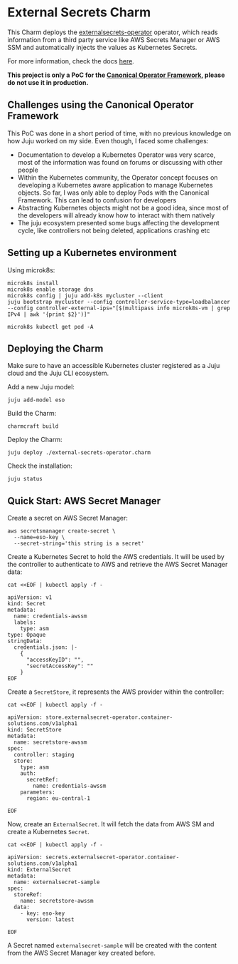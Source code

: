 # External Secrets Charm
This Charm deploys the [externalsecrets-operator](https://github.com/ContainerSolutions/externalsecret-operator) operator, which reads information from a third party service like AWS Secrets Manager or AWS SSM and automatically injects the values as Kubernetes Secrets.

For more information, check the docs [here](https://github.com/ContainerSolutions/externalsecret-operator#quick-start).

**This project is only a PoC for the [Canonical Operator Framework](https://github.com/canonical/operator), please do not use it in production.**

## Challenges using the Canonical Operator Framework
This PoC was done in a short period of time, with no previous knowledge on how Juju worked on my side. Even though, I faced some challenges:
- Documentation to develop a Kubernetes Operator was very scarce, most of the information was found on forums or discussing with other people
- Within the Kubernetes community, the Operator concept focuses on developing a Kubernetes aware application to manage Kubernetes objects. So far, I was only able to deploy Pods with the Canonical Framework. This can lead to confusion for developers
- Abstracting Kubernetes objects might not be a good idea, since most of the developers will already know how to interact with them natively
- The juju ecosystem presented some bugs affecting the development cycle, like controllers not being deleted, applications crashing etc

## Setting up a Kubernetes environment 
Using microk8s:
```
microk8s install
microk8s enable storage dns
microk8s config | juju add-k8s mycluster --client
juju bootstrap mycluster --config controller-service-type=loadbalancer --config controller-external-ips="[$(multipass info microk8s-vm | grep IPv4 | awk '{print $2}')]"

microk8s kubectl get pod -A
```

## Deploying the Charm
Make sure to have an accessible Kubernetes cluster registered as a Juju cloud and the Juju CLI ecosystem.

Add a new Juju model:
```
juju add-model eso
```

Build the Charm:
```
charmcraft build 
```

Deploy the Charm:
```
juju deploy ./external-secrets-operator.charm
```

Check the installation:
```
juju status
```

## Quick Start: AWS Secret Manager
Create a secret on AWS Secret Manager:
```
aws secretsmanager create-secret \
  --name=eso-key \
  --secret-string='this string is a secret'
```

Create a Kubernetes Secret to hold the AWS credentials. It will be used by the controller to authenticate to AWS and retrieve the AWS Secret Manager data:
```
cat <<EOF | kubectl apply -f -

apiVersion: v1
kind: Secret
metadata:
  name: credentials-awssm
  labels:
    type: asm 
type: Opaque
stringData:
  credentials.json: |-
    {
      "accessKeyID": "",
      "secretAccessKey": ""
    }
EOF
```

Create a `SecretStore`, it represents the AWS provider within the controller:
```
cat <<EOF | kubectl apply -f -

apiVersion: store.externalsecret-operator.container-solutions.com/v1alpha1
kind: SecretStore
metadata:
  name: secretstore-awssm
spec:
  controller: staging
  store:
    type: asm
    auth: 
      secretRef: 
        name: credentials-awssm
    parameters:
      region: eu-central-1
 
EOF
```

Now, create an `ExternalSecret`. It will fetch the data from AWS SM and create a Kubernetes `Secret`.
```
cat <<EOF | kubectl apply -f -

apiVersion: secrets.externalsecret-operator.container-solutions.com/v1alpha1
kind: ExternalSecret
metadata:
  name: externalsecret-sample
spec:
  storeRef: 
    name: secretstore-awssm
  data:
    - key: eso-key
      version: latest

EOF
```

A Secret named `externalsecret-sample` will be created with the content from the AWS Secret Manager key created before.